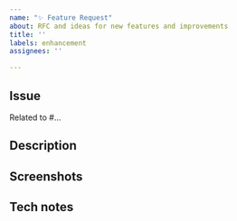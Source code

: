 ```yaml
---
name: "✨ Feature Request"
about: RFC and ideas for new features and improvements
title: ''
labels: enhancement
assignees: ''

---
```


## Issue
Related to #...

## Description
<!-- (required) A clear and concise layman's description. -->

## Screenshots
<!--- (optional) -->

## Tech notes
<!-- (optional) Any architectural notes, i.e. modules to use or approach to leverage. -->
